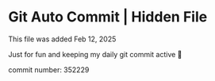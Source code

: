 # Git Auto Commit | Hidden File

This file was added Feb 12, 2025

Just for fun and keeping my daily git commit active 🤪

commit number: 352229
